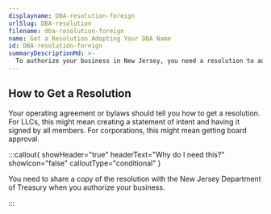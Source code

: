```yaml
---
displayname: DBA-resolution-foreign
urlSlug: DBA-resolution
filename: dba-resolution-foreign
name: Get a Resolution Adopting Your DBA Name
id: DBA-resolution-foreign
summaryDescriptionMd: >-
  To authorize your business in New Jersey, you need a resolution to adopt your Doing Business As (DBA) name.
---
```


## How to Get a Resolution

Your operating agreement or bylaws should tell you how to get a resolution. For LLCs, this might mean creating a statement of intent and having it signed by all members. For corporations, this might mean getting board approval.

:::callout{ showHeader="true" headerText="Why do I need this?" showIcon="false" calloutType="conditional" }

You need to share a copy of the resolution with the New Jersey Department of Treasury when you authorize your business.

:::
